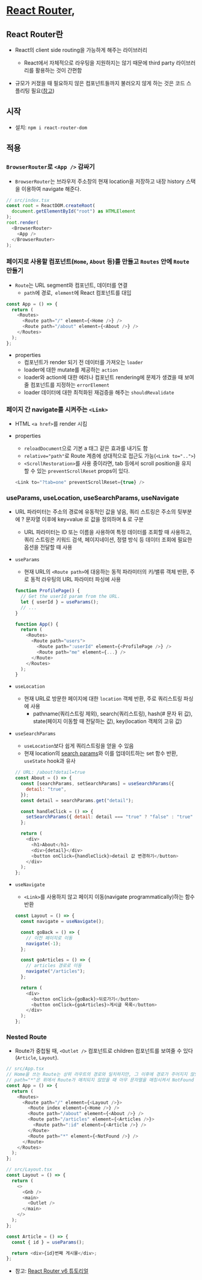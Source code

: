 # [React Router](https://reactrouter.com/en/main),

## React Router란

- React의 client side routing을 가능하게 해주는 라이브러리

  - React에서 자체적으로 라우팅을 지원하지는 않기 때문에 third party 라이브러리를 활용하는 것이 간편함

- 규모가 커졌을 때 필요하지 않은 컴포넌트들까지 불러오지 않게 하는 것은 코드 스플리팅 필요([참고](https://ui.dev/react-router-code-splitting))

## 시작

- 설치: `npm i react-router-dom`

## 적용

### `BrowserRouter`로 `<App />` 감싸기

- `BrowserRouter`는 브라우저 주소창의 현재 location을 저장하고 내장 history 스택을 이용하여 navigate 해준다.

```js
// src/index.tsx
const root = ReactDOM.createRoot(
  document.getElementById("root") as HTMLElement
);
root.render(
  <BrowserRouter>
    <App />
  </BrowserRouter>
);
```

### 페이지로 사용할 컴포넌트(`Home`, `About` 등)를 만들고 `Routes` 안에 `Route` 만들기

- `Route`는 URL segment와 컴포넌트, 데이터를 연결
  - `path`에 경로,` element`에 React 컴포넌트를 대입

```js
const App = () => {
  return (
    <Routes>
      <Route path="/" element={<Home />} />
      <Route path="/about" element={<About />} />
    </Routes>
  );
};
```

- properties
  - 컴포넌트가 render 되기 전 데이터를 가져오는 `loader`
  - loader에 대한 mutate를 제공하는 `action`
  - loader와 action에 대한 에러나 컴포넌트 rendering에 문제가 생겼을 때 보여줄 컴포넌트를 지정하는 `errorElement`
  - loader 데이터에 대한 최적화된 재검증을 해주는 `shouldRevalidate`

### 페이지 간 navigate를 시켜주는 `<Link>`

- HTML `<a href>`를 render 시킴
- properties

  - `reloadDocument`으로 기본 a 태그 같은 효과를 내기도 함
  - `relative="path"`로 Route 계층에 상대적으로 접근도 가능(`<Link to="..">`)
  - `<ScrollRestoration>`를 사용 중이라면, tab 등에서 scroll position을 유지할 수 있는 `preventScrollReset` props이 있다.

  ```js
  <Link to="?tab=one" preventScrollReset={true} />
  ```

### useParams, useLocation, useSearchParams, useNavigate

- URL 파라미터는 주소의 경로에 유동적인 값을 넣음, 쿼리 스트링은 주소의 뒷부분에 ? 문자열 이후에 key=value 로 값을 정의하며 & 로 구분
  - URL 파라미터는 ID 또는 이름을 사용하여 특정 데이터를 조회할 때 사용하고, 쿼리 스트링은 키워드 검색, 페이지네이션, 정렬 방식 등 데이터 조회에 필요한 옵션을 전달할 때 사용
- `useParams`

  - 현재 URL의 `<Route path>`에 대응하는 동적 파라미터의 키/밸류 객체 반환, 주로 동적 라우팅의 URL 파라미터 파싱에 사용

  ```js
  function ProfilePage() {
    // Get the userId param from the URL.
    let { userId } = useParams();
    // ...
  }

  function App() {
    return (
      <Routes>
        <Route path="users">
          <Route path=":userId" element={<ProfilePage />} />
          <Route path="me" element={...} />
        </Route>
      </Routes>
    );
  }
  ```

- `useLocation`
  - 현재 URL로 방문한 페이지에 대한 `location` 객체 반환, 주로 쿼리스트링 파싱에 사용
    - pathname(쿼리스트링 제외), search(쿼리스트링), hash(# 문자 뒤 값), state(페이지 이동할 때 전달하는 값), key(location 객체의 고유 값)
- `useSearchParams`

  - `useLocation`보다 쉽게 쿼리스트링을 얻을 수 있음
  - 현재 location의 [search params](https://developer.mozilla.org/en-US/docs/Web/API/URL/searchParams)와 이를 업데이트하는 set 함수 반환, `useState` hook과 유사

  ```js
  // URL: /about?detail=true
  const About = () => {
    const [searchParams, setSearchParams] = useSearchParams({
      detail: "true",
    });
    const detail = searchParams.get("detail");

    const handleClick = () => {
      setSearchParams({ detail: detail === "true" ? "false" : "true" });
    };

    return (
      <div>
        <h1>About</h1>
        <div>{detail}</div>
        <button onClick={handleClick}>detail 값 변경하기</button>
      </div>
    );
  };
  ```

- `useNavigate`

  - `<Link>`를 사용하지 않고 페이지 이동(navigate programmatically)하는 함수 반환

  ```js
  const Layout = () => {
    const navigate = useNavigate();

    const goBack = () => {
      // 이전 페이지로 이동
      navigate(-1);
    };

    const goArticles = () => {
      // articles 경로로 이동
      navigate("/articles");
    };

    return (
      <div>
        <button onClick={goBack}>뒤로가기</button>
        <button onClick={goArticles}>게시글 목록</button>
      </div>
    );
  };
  ```

### Nested Route

- Route가 중첩될 때, `<Outlet />` 컴포넌트로 children 컴포넌트를 보여줄 수 있다(`Article`, `Layout`).

```js
// src/App.tsx
// Home을 쓰는 Route는 상위 라우트의 경로와 일치하지만, 그 이후에 경로가 주어지지 않았을때 보여지는 라우트를 설정할때 사용
// path="*"은 위에서 Route가 매치되지 않았을 때 아무 문자열을 매칭시켜서 NotFound 페이지 보여줌
const App = () => {
  return (
    <Routes>
      <Route path="/" element={<Layout />}>
        <Route index element={<Home />} />
        <Route path="/about" element={<About />} />
        <Route path="/articles" element={<Articles />}>
          <Route path=":id" element={<Article />} />
        </Route>
        <Route path="*" element={<NotFound />} />
      </Route>
    </Routes>
  );
};
```

```js
// src/Layout.tsx
const Layout = () => {
  return (
    <>
      <Gnb />
      <main>
        <Outlet />
      </main>
    </>
  );
};
```

```js
const Article = () => {
  const { id } = useParams();

  return <div>{id}번째 게시물</div>;
};
```

- 참고: [React Router v6 튜토리얼](https://velog.io/@velopert/react-router-v6-tutorial#61-usenavigate)
